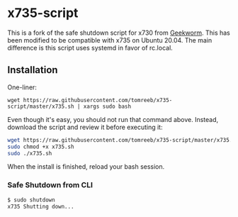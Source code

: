 # x735-script

This is a fork of the safe shutdown script for x730 from [Geekworm](https://github.com/geekworm-com/x735-script). This has been modified to be compatible with x735 on Ubuntu 20.04. The main difference is this script uses systemd in favor of rc.local.

## Installation

One-liner:

`wget https://raw.githubusercontent.com/tomreeb/x735-script/master/x735.sh | xargs sudo bash`

Even though it's easy, you should not run that command above. Instead, download the script and review it before executing it:

```bash
wget https://raw.githubusercontent.com/tomreeb/x735-script/master/x735.sh
sudo chmod +x x735.sh
sudo ./x735.sh
```

When the install is finished, reload your bash session.

### Safe Shutdown from CLI

```bash
$ sudo shutdown
x735 Shutting down...
```
